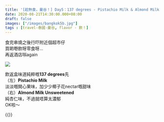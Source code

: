 ```yaml
---
title: '[趁熱食，曼谷！] Day5：137 degrees - Pistachio Milk & Almond Milk Unsweetened'
date: 2020-08-21T14:30:00.000+08:00
draft: false
images: ["/images/bangkok5b.jpg"]
tags : [travel-泰國-曼谷, flavor - 飲！]
---
```

食完串燒之後行吓附近個超市仔  
買啲嘢飲呀零食呀…  
再返酒店唞again  

![](/images/bangkok5b.jpg)

飲返盒味道純粹嘅**137 degrees**先  
（左）**Pistachio Milk**  
淡淡嘅開心果味，加少少椰子花nectar嘅甜味  
（右）**Almond Milk Unsweetened**  
純杏仁味，不過就唔算太濃郁  
OK啦～  

{{<bangkok>}}
